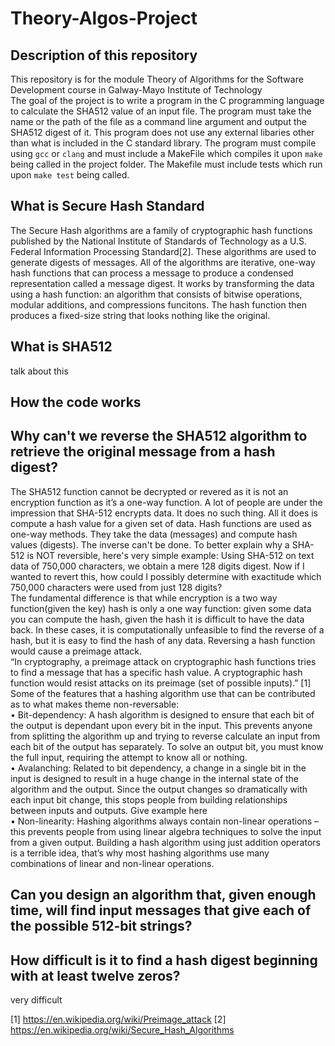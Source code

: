 # Theory-Algos-Project
## Description of this repository
This repository is for the module Theory of Algorithms for the Software Development course in Galway-Mayo Institute of Technology <br>
The goal of the project is to write a program in the C programming language to calculate the SHA512 value of an input file. The program must take the name or the path of the file as a command line argument and output the SHA512 digest of it. This program does not use any external libaries other than what is included in the C standard library. The program must compile using `gcc` or `clang` and must include a MakeFile which compiles it upon `make` being called in the project folder. The Makefile must include tests which run upon `make test` being called.

## What is Secure Hash Standard
The Secure Hash algorithms are a family of cryptographic hash functions published by the National Institute of Standards of Technology as a U.S. Federal Information Processing Standard[2]. These algorithms are used to generate digests of messages. All of the algorithms are iterative, one-way hash functions that can process a message to produce a condensed representation called a message digest. It works by transforming the data using a hash function: an algorithm that consists of bitwise operations, modular additions, and compressions funcitons. The hash function then produces a fixed-size string that looks nothing like the original.


## What is SHA512
talk about this


## How the code works



## Why can't we reverse the SHA512 algorithm to retrieve the original message from a hash digest?
The SHA512 function cannot be decrypted or revered as it is not an encryption function as it’s a one-way function. A lot of people are under the impression that SHA-512 encrypts data. It does no such thing. All it does is compute a hash value for a given set of data. Hash functions are used as one-way methods. They take the data (messages) and compute hash values (digests). The inverse can't be done. To better explain why a SHA-512 is NOT reversible, here's very simple example:
Using SHA-512 on text data of 750,000 characters, we obtain a mere 128 digits digest. Now if I wanted to revert this, how could I possibly determine with exactitude which 750,000 characters were used from just 128 digits? <br>
 The fundamental difference is that while encryption is a two way function(given the key) hash is only a one way function: given some data you can compute the hash, given the hash it is difficult to have the data back. In these cases, it is computationally unfeasible to find the reverse of a hash, but it is easy to find the hash of any data. Reversing a hash function would cause a preimage attack. <br>
	“In cryptography, a preimage attack on cryptographic hash functions tries to find a message that has a specific hash value. A cryptographic hash function would resist attacks on its preimage (set of possible inputs).” [1] <br>
	Some of the features that a hashing algorithm use that can be contributed as to what makes theme non-reversable: <br>
•	Bit-dependency: A hash algorithm is designed to ensure that each bit of the output is dependant upon every bit in the input. This prevents anyone from splitting the algorithm up and trying to reverse calculate an input from each bit of the output has separately. To solve an output bit, you must know the full input, requiring the attempt to know all or nothing. <br>
•	Avalanching: Related to bit dependency, a change in a single bit in the input is designed to result in a huge change in the internal state of the algorithm and the output. Since the output changes so dramatically with each input bit change, this stops people from building relationships between inputs and outputs. Give example here <br>
•	Non-linearity: Hashing algorithms always contain non-linear operations – this prevents people from using linear algebra techniques to solve the input from a given output.  Building a hash algorithm using just addition operators is a terrible idea, that’s why most hashing algorithms use many combinations of linear and non-linear operations. <br>

## Can you design an algorithm that, given enough time, will find input messages that give each of the possible 512-bit strings?


## How difficult is it to find a hash digest beginning with at least twelve zeros?
very difficult



[1] https://en.wikipedia.org/wiki/Preimage_attack
[2] https://en.wikipedia.org/wiki/Secure_Hash_Algorithms
